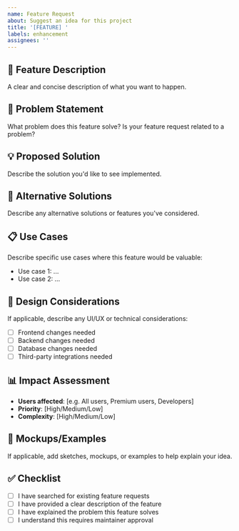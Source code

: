 ```yaml
---
name: Feature Request
about: Suggest an idea for this project
title: '[FEATURE] '
labels: enhancement
assignees: ''
---
```


## 🚀 Feature Description

A clear and concise description of what you want to happen.

## 🎯 Problem Statement

What problem does this feature solve? Is your feature request related to a problem?

## 💡 Proposed Solution

Describe the solution you'd like to see implemented.

## 🔄 Alternative Solutions

Describe any alternative solutions or features you've considered.

## 📋 Use Cases

Describe specific use cases where this feature would be valuable:

- Use case 1: ...
- Use case 2: ...

## 🎨 Design Considerations

If applicable, describe any UI/UX or technical considerations:

- [ ] Frontend changes needed
- [ ] Backend changes needed
- [ ] Database changes needed
- [ ] Third-party integrations needed

## 📊 Impact Assessment

- **Users affected**: [e.g. All users, Premium users, Developers]
- **Priority**: [High/Medium/Low]
- **Complexity**: [High/Medium/Low]

## 📸 Mockups/Examples

If applicable, add sketches, mockups, or examples to help explain your idea.

## ✅ Checklist

- [ ] I have searched for existing feature requests
- [ ] I have provided a clear description of the feature
- [ ] I have explained the problem this feature solves
- [ ] I understand this requires maintainer approval
